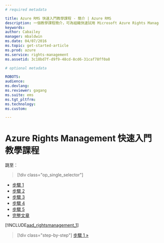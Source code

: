 ```yaml
---
# required metadata

title: Azure RMS 快速入門教學課程 - 簡介 | Azure RMS
description: 一個教學課程簡介，可為組織快速試用 Microsoft Azure Rights Management，只有 5 個步驟，花費時間不超過 15 分鐘。
keywords:
author: Cabailey
manager: mbaldwin
ms.date: 04/07/2016
ms.topic: get-started-article
ms.prod: azure
ms.service: rights-management
ms.assetid: 3c18bd7f-d9f9-48cd-8cd6-31caf78ff0a8

# optional metadata

ROBOTS: 
audience:
ms.devlang:
ms.reviewer: gagang
ms.suite: ems
ms.tgt_pltfrm:
ms.technology:
ms.custom:

---
```



# Azure Rights Management 快速入門教學課程

跳至︰ 
> [!div class="op_single_selector"]
- [步驟 1](tutorial-step1.md)
- [步驟 2](tutorial-step2.md)
- [步驟 3](tutorial-step3.md)
- [步驟 4](tutorial-step4.md)
- [步驟 5](tutorial-step5.md)
- [完整文章](rms-quickstart.md)

[!INCLUDE[aad_rightsmanagement_1](../includes/rms-quickstart-intro-include.md)] 

>[!div class="step-by-step"]
[步驟 1 »](tutorial-step1.md)

<!--HONumber=Apr16_HO3-->


